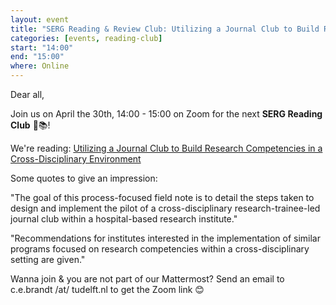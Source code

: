 ```yaml
---
layout: event
title: "SERG Reading & Review Club: Utilizing a Journal Club to Build Research Competencies"
categories: [events, reading-club]
start: "14:00"
end: "15:00"
where: Online
---
```


Dear all,

Join us on April the 30th, 14:00 - 15:00 on Zoom for the next **SERG Reading Club** 📖📚!

We're reading: [Utilizing a Journal Club to Build Research Competencies in a Cross-Disciplinary Environment](https://src-online.ca/index.php/src/article/view/337)

Some quotes to give an impression:

"The goal of this process-focused field note is to detail the steps taken to design and implement the pilot of a cross-disciplinary research-trainee-led journal club within a hospital-based research institute."

"Recommendations for institutes interested in the implementation of similar programs focused on research competencies within a cross-disciplinary setting are given."

Wanna join & you are not part of our Mattermost?
Send an email to c.e.brandt /at/ tudelft.nl to get the Zoom link 😊
